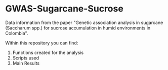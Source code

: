 # GWAS-Sugarcane-Sucrose
Data information from the paper "Genetic association analysis in sugarcane (Saccharum spp.) for sucrose accumulation in humid environments in Colombia".

Within this repository you can find:
1. Functions created for the analysis
2. Scripts used
3. Main Results

